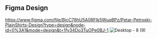 ## Figma Design

https://www.figma.com/file/BjcC78hU5A0RFIk5WuqBPz/Petar-Petroski-PlainShirts-Design?type=design&node-id=0%3A1&mode=design&t=1fy34Do3TuOPe0BJ-1
![Desktop - 8 (9)](https://github.com/PetarPetroski/is218_final_project/assets/45236464/9a8fe768-f1a3-4e1e-848e-89ee9fec6396)
